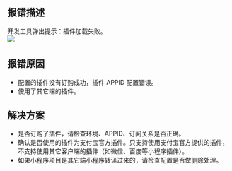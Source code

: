 ## 报错描述
开发工具弹出提示：插件加载失败。<br />![](https://gw.alipayobjects.com/zos/sptworksff_prod/516cddbe-f035-49d7-aa0e-f49c99eef140.png#align=left&display=inline&height=266&margin=%5Bobject%20Object%5D&originHeight=532&originWidth=838&status=done&style=none&width=419) 

## 报错原因

- 配置的插件没有订购成功，插件 APPID 配置错误。
- 使用了其它端的插件。 

## 解决方案

- 是否订购了插件，请检查环境、APPID、订阅关系是否正确。
- 确认是否使用的插件为支付宝官方插件。只支持使用支付宝官方提供的插件，不支持使用其它客户端的插件（如微信、百度等小程序插件）。
- 如果小程序项目是其它端小程序转译过来的，请检查配置是否做删除处理。

 <br /> 
